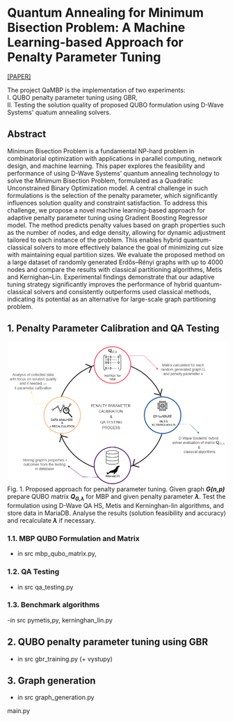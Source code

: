 # Quantum Annealing for Minimum Bisection Problem: A Machine Learning-based Approach for Penalty Parameter Tuning
[[PAPER]]() 

The project QaMBP is the implementation of two experiments: <br>
I. QUBO penalty parameter tuning using GBR, <br>
II. Testing the solution quality of proposed QUBO formulation using D-Wave Systems' quatum annealing solvers.

## Abstract
Minimum Bisection Problem is a fundamental NP-hard problem in combinatorial optimization with applications in parallel computing, network design, and machine learning. This paper explores the feasibility and performance of using D-Wave Systems’ quantum annealing technology to solve the Minimum Bisection Problem, formulated as a Quadratic Unconstrained Binary Optimization model. A central challenge in such formulations is the selection of the penalty parameter, which significantly influences solution quality and constraint satisfaction.
To address this challenge, we propose a novel machine learning-based approach for adaptive penalty parameter tuning using Gradient Boosting Regressor model. The method predicts penalty values based on graph properties such as the number of nodes, and edge density, allowing for dynamic adjustment tailored to each instance of the problem. This enables hybrid quantum-classical solvers to more effectively balance the goal of minimizing cut size with maintaining equal partition sizes.
We evaluate the proposed method on a large dataset of randomly generated Erdős–Rényi graphs with up to 4000 nodes and compare the results with classical partitioning algorithms, Metis and Kernighan–Lin. Experimental findings demonstrate that our adaptive tuning strategy significantly improves the performance of hybrid quantum-classical solvers and consistently outperforms used classical methods, indicating its potential as an alternative for large-scale graph partitioning problem.


## 1. Penalty Parameter Calibration and QA Testing

<img src="qambp_images/process_diagram.png"/>
Fig. 1. Proposed approach for penalty parameter tuning. Given graph <em><b>G(n,p)</b></em> prepare QUBO matrix <em><b>Q<sub>G,λ</sub></b></em> for MBP and given penalty parameter <em><b>λ</b></em>. Test the formulation using D-Wave QA HS, Metis and Kerninghan-lin algorithms, and store data in MariaDB. Analyse the results (solution feasibility and accuracy) and recalculate <em><b>λ</b></em> if necessary.

### 1.1. MBP QUBO Formulation and Matrix 
- in src mbp_qubo_matrix.py, 

### 1.2. QA Testing
- in src qa_testing.py

### 1.3. Benchmark algorithms
-in src pymetis,py, kerninghan_lin.py


## 2. QUBO penalty parameter tuning using GBR
- in src gbr_training.py (+ vystupy)

## 3. Graph generation
- in src graph_generation.py



main.py




